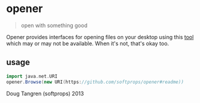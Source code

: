 # opener

> open with something good

Opener provides interfaces for opening files on your desktop using this [tool](http://docs.oracle.com/javase/6/docs/api/java/awt/Desktop.html) which may or may not be available. When it's not, that's okay too. 

## usage

```scala
import java.net.URI
opener.Browse(new URI(https://github.com/softprops/opener#readme))
```

Doug Tangren (softprops) 2013
